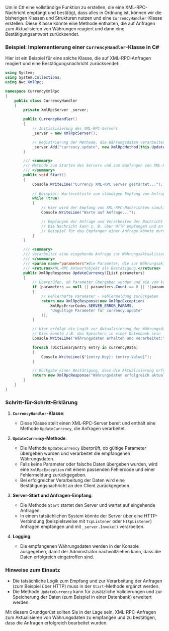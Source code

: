 Um in C# eine vollständige Funktion zu erstellen, die eine XML-RPC-Nachricht empfängt und bestätigt, dass alles in Ordnung ist, können wir die bisherigen Klassen und Strukturen nutzen und eine `CurrencyHandler`-Klasse erstellen. Diese Klasse könnte eine Methode enthalten, die auf Anfragen zum Aktualisieren von Währungen reagiert und dann eine Bestätigungsantwort zurücksendet.

### Beispiel: Implementierung einer `CurrencyHandler`-Klasse in C#

Hier ist ein Beispiel für eine solche Klasse, die auf XML-RPC-Anfragen reagiert und eine Bestätigungsnachricht zurücksendet:

```csharp
using System;
using System.Collections;
using Nwc.XmlRpc;

namespace CurrencyXmlRpc
{
    public class CurrencyHandler
    {
        private XmlRpcServer _server;

        public CurrencyHandler()
        {
            // Initialisierung des XML-RPC-Servers
            _server = new XmlRpcServer();

            // Registrierung der Methode, die Währungsdaten verarbeitet
            _server.Add("currency.update", new XmlRpcMethod(this.UpdateCurrency));
        }

        /// <summary>
        /// Methode zum Starten des Servers und zum Empfangen von XML-RPC-Anfragen
        /// </summary>
        public void Start()
        {
            Console.WriteLine("Currency XML-RPC Server gestartet...");
            
            // Beispiel: Warteschleife zum ständigen Empfang von Anfragen
            while (true)
            {
                // Hier wird der Empfang von XML-RPC-Nachrichten simuliert
                Console.WriteLine("Warte auf Anfrage...");

                // Empfangen der Anfrage und Verarbeiten der Nachricht
                // Die Nachricht kann z. B. über HTTP empfangen und an _server.Invoke() übergeben werden
                // Beispiel für das Empfangen einer Anfrage könnte durch TcpListener implementiert werden
            }
        }

        /// <summary>
        /// Verarbeitet eine eingehende Anfrage zur Währungsaktualisierung.
        /// </summary>
        /// <param name="parameters">Die Parameter, die zur Währungsaktualisierung gesendet werden.</param>
        /// <returns>XML-RPC Antwortobjekt als Bestätigung.</returns>
        public XmlRpcResponse UpdateCurrency(IList parameters)
        {
            // Überprüfen, ob Parameter übergeben wurden und sie vom korrekten Typ sind
            if (parameters == null || parameters.Count == 0 || !(parameters[0] is Hashtable currencyData))
            {
                // Fehlerhafte Parameter - Fehlermeldung zurückgeben
                return new XmlRpcResponse(new XmlRpcException(
                    XmlRpcErrorCodes.SERVER_ERROR_PARAMS,
                    "Ungültige Parameter für currency.update"
                ));
            }

            // Hier erfolgt die Logik zur Aktualisierung der Währungsdaten
            // Dies könnte z.B. das Speichern in einer Datenbank sein
            Console.WriteLine("Währungsdaten erhalten und verarbeitet:");

            foreach (DictionaryEntry entry in currencyData)
            {
                Console.WriteLine($"{entry.Key}: {entry.Value}");
            }

            // Rückgabe einer Bestätigung, dass die Aktualisierung erfolgreich war
            return new XmlRpcResponse("Währungsdaten erfolgreich aktualisiert");
        }
    }
}
```

### Schritt-für-Schritt-Erklärung

1. **`CurrencyHandler`-Klasse**: 
   - Diese Klasse stellt einen XML-RPC-Server bereit und enthält eine Methode `UpdateCurrency`, die Anfragen verarbeitet.

2. **`UpdateCurrency`-Methode**:
   - Die Methode `UpdateCurrency` überprüft, ob gültige Parameter übergeben wurden und verarbeitet die empfangenen Währungsdaten.
   - Falls keine Parameter oder falsche Daten übergeben wurden, wird eine `XmlRpcException` mit einem passenden Fehlercode und einer Fehlermeldung zurückgegeben.
   - Bei erfolgreicher Verarbeitung der Daten wird eine Bestätigungsnachricht an den Client zurückgegeben.

3. **Server-Start und Anfragen-Empfang**:
   - Die Methode `Start` startet den Server und wartet auf eingehende Anfragen.
   - In einem tatsächlichen System könnte der Server über eine HTTP-Verbindung (beispielsweise mit `TcpListener` oder `HttpListener`) Anfragen empfangen und mit `_server.Invoke()` verarbeiten.

4. **Logging**:
   - Die empfangenen Währungsdaten werden in der Konsole ausgegeben, damit der Administrator nachvollziehen kann, dass die Daten erfolgreich eingetroffen sind.

### Hinweise zum Einsatz

- Die tatsächliche Logik zum Empfang und zur Verarbeitung der Anfragen (zum Beispiel über HTTP) muss in der `Start`-Methode ergänzt werden.
- Die Methode `UpdateCurrency` kann für zusätzliche Validierungen und zur Speicherung der Daten (zum Beispiel in einer Datenbank) erweitert werden.
  
Mit diesem Grundgerüst sollten Sie in der Lage sein, XML-RPC-Anfragen zum Aktualisieren von Währungsdaten zu empfangen und zu bestätigen, dass die Anfragen erfolgreich bearbeitet wurden.

